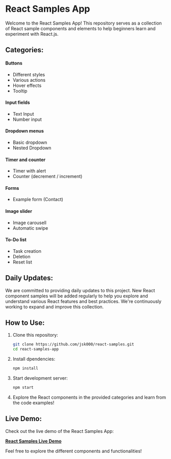 # React Samples App

Welcome to the React Samples App! This repository serves as a collection of React sample components and elements to help beginners learn and experiment with React.js.

## Categories:

#### Buttons
- Different styles
- Various actions
- Hover effects
- Tooltip 

#### Input fields
- Text Input 
- Number input

#### Dropdown menus
- Basic dropdown
- Nested Dropdown

#### Timer and counter
- Timer with alert
- Counter (decrement / increment)

#### Forms
- Example form (Contact)

#### Image slider
- Image carousell
- Automatic swipe

#### To-Do list
- Task creation
- Deletion
- Reset list

## Daily Updates:

We are committed to providing daily updates to this project. New React component samples will be added regularly to help you explore and understand various React features and best practices. We're continuously working to expand and improve this collection.

## How to Use:

1. Clone this repository:

   ```sh
   git clone https://github.com/jsk000/react-samples.git
   cd react-samples-app
   ```
2. Install dpendencies:
    ```sh
    npm install
    ```
3. Start development server: 
    ```sh
    npm start
    ```
4. Explore the React components in the provided categories and learn from the code examples!

## Live Demo:

Check out the live demo of the React Samples App:

[**React Samples Live Demo**](https://react-samples-8800.web.app/)

Feel free to explore the different components and functionalities!
